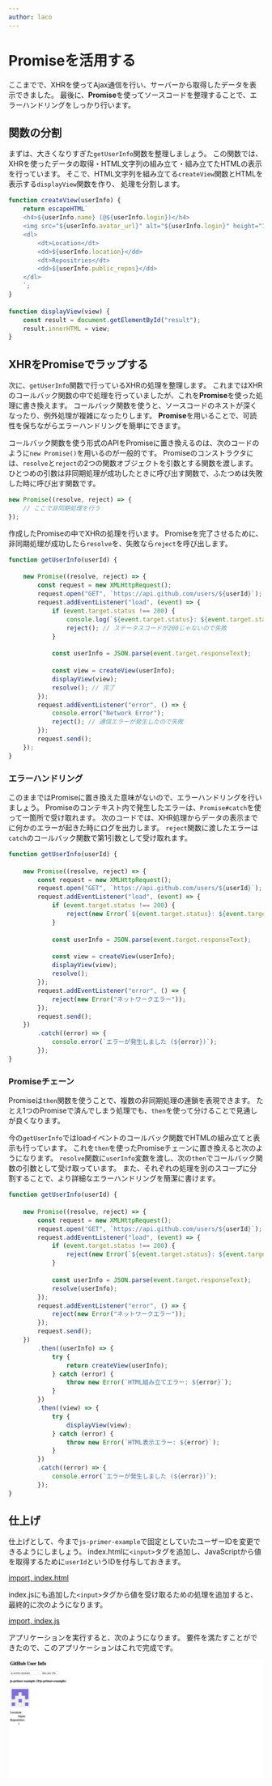 ```yaml
---
author: laco
---
```


# Promiseを活用する

ここまでで、XHRを使ってAjax通信を行い、サーバーから取得したデータを表示できました。
最後に、**Promise**を使ってソースコードを整理することで、エラーハンドリングをしっかり行います。

## 関数の分割

まずは、大きくなりすぎた`getUserInfo`関数を整理しましょう。
この関数では、XHRを使ったデータの取得・HTML文字列の組み立て・組み立てたHTMLの表示を行っています。
そこで、HTML文字列を組み立てる`createView`関数とHTMLを表示する`displayView`関数を作り、
処理を分割します。

```js
function createView(userInfo) {
    return escapeHTML`
    <h4>${userInfo.name} (@${userInfo.login})</h4>
    <img src="${userInfo.avatar_url}" alt="${userInfo.login}" height="100">
    <dl>
        <dt>Location</dt>
        <dd>${userInfo.location}</dd>
        <dt>Repositries</dt>
        <dd>${userInfo.public_repos}</dd>
    </dl>
    `;
}

function displayView(view) {
    const result = document.getElementById("result");
    result.innerHTML = view;
}
```

## XHRをPromiseでラップする

次に、`getUserInfo`関数で行っているXHRの処理を整理します。
これまではXHRのコールバック関数の中で処理を行っていましたが、これを**Promise**を使った処理に書き換えます。
コールバック関数を使うと、ソースコードのネストが深くなったり、例外処理が複雑になったりします。
**Promise**を用いることで、可読性を保ちながらエラーハンドリングを簡単にできます。

コールバック関数を使う形式のAPIをPromiseに置き換えるのは、次のコードのように`new Promise()`を用いるのが一般的です。
Promiseのコンストラクタには、`resolve`と`reject`の2つの関数オブジェクトを引数とする関数を渡します。
ひとつめの引数は非同期処理が成功したときに呼び出す関数で、ふたつめは失敗した時に呼び出す関数です。

```js
new Promise((resolve, reject) => {
    // ここで非同期処理を行う
});
```

作成したPromiseの中でXHRの処理を行います。
Promiseを完了させるために、非同期処理が成功したら`resolve`を、失敗なら`reject`を呼び出します。

```js
function getUserInfo(userId) {
    
    new Promise((resolve, reject) => {    
        const request = new XMLHttpRequest();
        request.open("GET", `https://api.github.com/users/${userId}`);
        request.addEventListener("load", (event) => {
            if (event.target.status !== 200) {
                console.log(`${event.target.status}: ${event.target.statusText}`);
                reject(); // ステータスコードが200じゃないので失敗
            }

            const userInfo = JSON.parse(event.target.responseText);
            
            const view = createView(userInfo);
            displayView(view); 
            resolve(); // 完了
        });
        request.addEventListener("error", () => {
            console.error("Network Error");
            reject(); // 通信エラーが発生したので失敗
        });
        request.send();
    });
}
```

### エラーハンドリング

このままではPromiseに置き換えた意味がないので、エラーハンドリングを行いましょう。
Promiseのコンテキスト内で発生したエラーは、`Promise#catch`を使って一箇所で受け取れます。
次のコードでは、XHR処理からデータの表示までに何かのエラーが起きた時にログを出力します。
`reject`関数に渡したエラーは`catch`のコールバック関数で第1引数として受け取れます。

```js
function getUserInfo(userId) {
    
    new Promise((resolve, reject) => {    
        const request = new XMLHttpRequest();
        request.open("GET", `https://api.github.com/users/${userId}`);
        request.addEventListener("load", (event) => {
            if (event.target.status !== 200) {
                reject(new Error(`${event.target.status}: ${event.target.statusText}`));
            }

            const userInfo = JSON.parse(event.target.responseText);
            
            const view = createView(userInfo);
            displayView(view); 
            resolve();
        });
        request.addEventListener("error", () => {
            reject(new Error("ネットワークエラー"));
        });
        request.send();
    })
        .catch((error) => {
            console.error(`エラーが発生しました (${error})`);
        });
}
```

### Promiseチェーン

Promiseは`then`関数を使うことで、複数の非同期処理の連鎖を表現できます。
たとえ1つのPromiseで済んでしまう処理でも、`then`を使って分けることで見通しが良くなります。

今の`getUserInfo`ではloadイベントのコールバック関数でHTMLの組み立てと表示も行っています。
これを`then`を使ったPromiseチェーンに置き換えると次のようになります。
`resolve`関数に`userInfo`変数を渡し、次の`then`でコールバック関数の引数として受け取っています。
また、それぞれの処理を別のスコープに分割することで、より詳細なエラーハンドリングを簡潔に書けます。

```js
function getUserInfo(userId) {
    
    new Promise((resolve, reject) => {    
        const request = new XMLHttpRequest();
        request.open("GET", `https://api.github.com/users/${userId}`);
        request.addEventListener("load", (event) => {
            if (event.target.status !== 200) {
                reject(new Error(`${event.target.status}: ${event.target.statusText}`));
            }

            const userInfo = JSON.parse(event.target.responseText);
            resolve(userInfo);
        });
        request.addEventListener("error", () => {
            reject(new Error("ネットワークエラー"));
        });
        request.send();
    })
        .then((userInfo) => {
            try {
                return createView(userInfo);
            } catch (error) {
                throw new Error(`HTML組み立てエラー: ${error}`);
            }
        })
        .then((view) => {
            try {
                displayView(view);
            } catch (error) {
                throw new Error(`HTML表示エラー: ${error}`);
            }
        })
        .catch((error) => {
            console.error(`エラーが発生しました (${error})`);
        });
}
```

## 仕上げ

仕上げとして、今まで`js-primer-example`で固定としていたユーザーIDを変更できるようにしましょう。
index.htmlに`<input>`タグを追加し、JavaScriptから値を取得するために`userId`というIDを付与しておきます。

[import, index.html](src/index.html)

index.jsにも追加した`<input>`タグから値を受け取るための処理を追加すると、最終的に次のようになります。

[import, index.js](src/index.js)

アプリケーションを実行すると、次のようになります。
要件を満たすことができたので、このアプリケーションはこれで完成です。

![完成したアプリケーション](img/fig-1.png)

